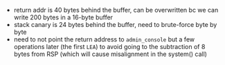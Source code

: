 - return addr is 40 bytes behind the buffer, can be overwritten bc we can write 200 bytes in a 16-byte buffer
- stack canary is 24 bytes behind the buffer, need to brute-force byte by byte
- need to not point the return address to `admin_console` but a few operations later (the first `LEA`) to avoid going to the subtraction of 8 bytes from RSP (which will cause misalignment in the system() call)